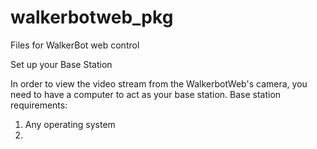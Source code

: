 # walkerbotweb_pkg
Files for WalkerBot web control 

Set up your Base Station

In order to view the video stream from the WalkerbotWeb's camera, you need to have a computer to act as your base station. 
Base station requirements:
1. Any operating system
2. 
